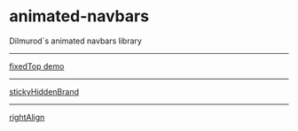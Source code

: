 # animated-navbars
Dilmurod`s animated navbars library
***
[fixedTop demo](https://codepen.io/Dilmurod99/pen/vqgBWB)
***
[stickyHiddenBrand](https://codepen.io/Dilmurod99/pen/gNgYQM)
***
[rightAlign](https://codepen.io/Dilmurod99/pen/GRKpyPq)
